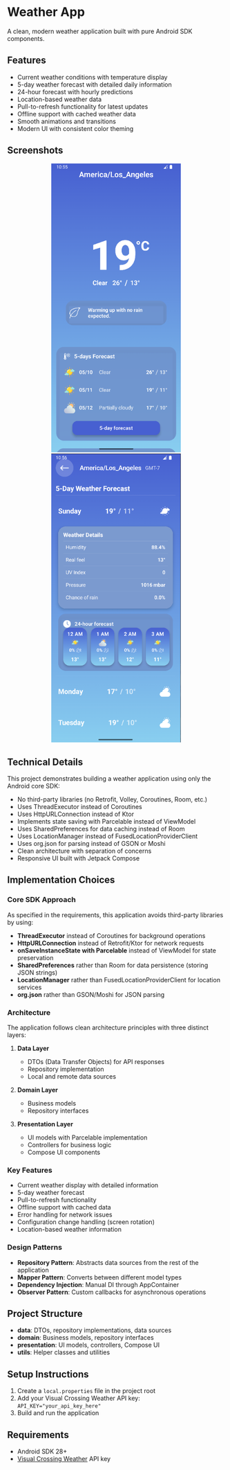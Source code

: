 # Weather App

A clean, modern weather application built with pure Android SDK components.

## Features

- Current weather conditions with temperature display
- 5-day weather forecast with detailed daily information
- 24-hour forecast with hourly predictions
- Location-based weather data
- Pull-to-refresh functionality for latest updates
- Offline support with cached weather data
- Smooth animations and transitions
- Modern UI with consistent color theming

## Screenshots

<div align="center">
  <img src="app/sampledata/weather_1.png" alt="Weather App Main Screen" width="300"/>
  <img src="app/sampledata/weather_2.png" alt="Weather App Forecast Screen" width="300"/>
</div>

## Technical Details

This project demonstrates building a weather application using only the Android core SDK:

- No third-party libraries (no Retrofit, Volley, Coroutines, Room, etc.)
- Uses ThreadExecutor instead of Coroutines
- Uses HttpURLConnection instead of Ktor
- Implements state saving with Parcelable instead of ViewModel
- Uses SharedPreferences for data caching instead of Room
- Uses LocationManager instead of FusedLocationProviderClient
- Uses org.json for parsing instead of GSON or Moshi
- Clean architecture with separation of concerns
- Responsive UI built with Jetpack Compose

## Implementation Choices

### Core SDK Approach

As specified in the requirements, this application avoids third-party libraries by using:

- **ThreadExecutor** instead of Coroutines for background operations
- **HttpURLConnection** instead of Retrofit/Ktor for network requests
- **onSaveInstanceState with Parcelable** instead of ViewModel for state preservation
- **SharedPreferences** rather than Room for data persistence (storing JSON strings)
- **LocationManager** rather than FusedLocationProviderClient for location services
- **org.json** rather than GSON/Moshi for JSON parsing

### Architecture

The application follows clean architecture principles with three distinct layers:

1. **Data Layer**

   - DTOs (Data Transfer Objects) for API responses
   - Repository implementation
   - Local and remote data sources

2. **Domain Layer**

   - Business models
   - Repository interfaces

3. **Presentation Layer**
   - UI models with Parcelable implementation
   - Controllers for business logic
   - Compose UI components

### Key Features

- Current weather display with detailed information
- 5-day weather forecast
- Pull-to-refresh functionality
- Offline support with cached data
- Error handling for network issues
- Configuration change handling (screen rotation)
- Location-based weather information

### Design Patterns

- **Repository Pattern**: Abstracts data sources from the rest of the application
- **Mapper Pattern**: Converts between different model types
- **Dependency Injection**: Manual DI through AppContainer
- **Observer Pattern**: Custom callbacks for asynchronous operations

## Project Structure

- **data**: DTOs, repository implementations, data sources
- **domain**: Business models, repository interfaces
- **presentation**: UI models, controllers, Compose UI
- **utils**: Helper classes and utilities

## Setup Instructions

1. Create a `local.properties` file in the project root
2. Add your Visual Crossing Weather API key: `API_KEY="your_api_key_here"`
3. Build and run the application

## Requirements

- Android SDK 28+
- [Visual Crossing Weather](https://www.visualcrossing.com/) API key
